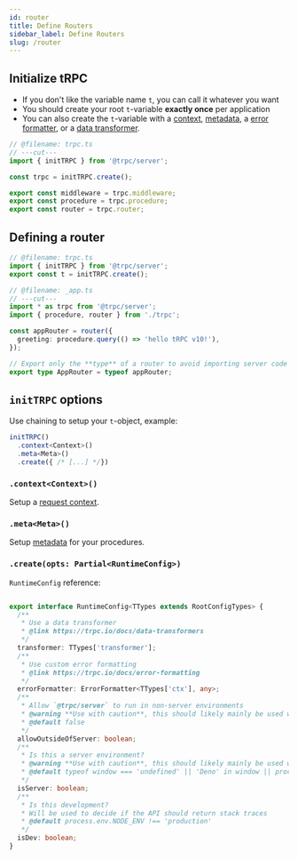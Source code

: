 ```yaml
---
id: router
title: Define Routers
sidebar_label: Define Routers
slug: /router
---
```


## Initialize tRPC


- If you don't like the variable name `t`, you can call it whatever you want
- You should create your root `t`-variable **exactly once** per application
- You can also create the `t`-variable with a [context](context), [metadata](metadata), a [error formatter](error-formatting), or a [data transformer](data-transformers).


```ts twoslash title='server/trpc.ts'
// @filename: trpc.ts
// ---cut---
import { initTRPC } from '@trpc/server';

const trpc = initTRPC.create();

export const middleware = trpc.middleware;
export const procedure = trpc.procedure;
export const router = trpc.router;
```

## Defining a router

```ts twoslash title="server/_app.ts"
// @filename: trpc.ts
import { initTRPC } from '@trpc/server';
export const t = initTRPC.create();

// @filename: _app.ts
// ---cut---
import * as trpc from '@trpc/server';
import { procedure, router } from './trpc';

const appRouter = router({
  greeting: procedure.query(() => 'hello tRPC v10!'),
});

// Export only the **type** of a router to avoid importing server code on the client
export type AppRouter = typeof appRouter;
```

## `initTRPC` options

Use chaining to setup your `t`-object, example:

```ts
initTRPC()
  .context<Context>()
  .meta<Meta>()
  .create({ /* [...] */})
```
### `.context<Context>()`

Setup a [request context](context).

### `.meta<Meta>()`

Setup [metadata](metadata) for your procedures.


### `.create(opts: Partial<RuntimeConfig>)`


`RuntimeConfig` reference:

```ts

export interface RuntimeConfig<TTypes extends RootConfigTypes> {
  /**
   * Use a data transformer
   * @link https://trpc.io/docs/data-transformers
   */
  transformer: TTypes['transformer'];
  /**
   * Use custom error formatting
   * @link https://trpc.io/docs/error-formatting
   */
  errorFormatter: ErrorFormatter<TTypes['ctx'], any>;
  /**
   * Allow `@trpc/server` to run in non-server environments
   * @warning **Use with caution**, this should likely mainly be used within testing.
   * @default false
   */
  allowOutsideOfServer: boolean;
  /**
   * Is this a server environment?
   * @warning **Use with caution**, this should likely mainly be used within testing.
   * @default typeof window === 'undefined' || 'Deno' in window || process.env.NODE_ENV === 'test'
   */
  isServer: boolean;
  /**
   * Is this development?
   * Will be used to decide if the API should return stack traces
   * @default process.env.NODE_ENV !== 'production'
   */
  isDev: boolean;
}
```